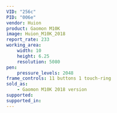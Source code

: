 ```yaml
---
VID: "256c"
PID: "006e"
vendor: Huion
product: Gaomon M10K
image: Huion_M10K_2018
report_rate: 233
working_area:
    width: 10
    height: 6.25
    resolution: 5080
pen:
    pressure_levels: 2048
frame_controls: 11 buttons 1 touch-ring
sold_as:
    - Gaomon M10K 2018 version
supported: 
supported_in:
---
```

